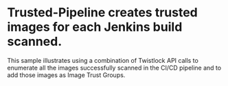 # Trusted-Pipeline creates trusted images for each Jenkins build scanned.

This sample illustrates using a combination of Twistlock API calls to enumerate all the images successfully scanned in the CI/CD pipeline and to add those images as Image Trust Groups.